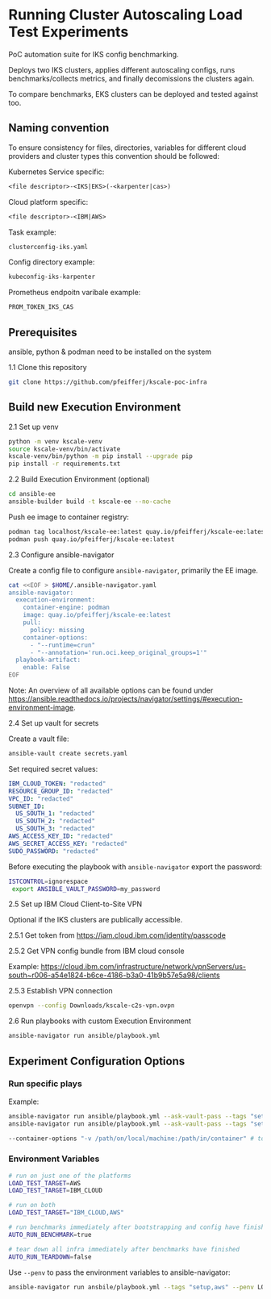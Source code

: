 # Running Cluster Autoscaling Load Test Experiments

PoC automation suite for IKS config benchmarking.

Deploys two IKS clusters, applies different autoscaling configs, runs benchmarks/collects metrics, and finally decomissions the clusters again.

To compare benchmarks, EKS clusters can be deployed and tested against too.

## Naming convention

To ensure consistency for files, directories, variables for different cloud providers and cluster types this convention should be followed:

Kubernetes Service specific:

```txt
<file descriptor>-<IKS|EKS>(-<karpenter|cas>)
```

Cloud platform specific:

```txt
<file descriptor>-<IBM|AWS>
```

Task example:

```txt
clusterconfig-iks.yaml
```

Config directory example:

```txt
kubeconfig-iks-karpenter
```

Prometheus endpoitn varibale example:

```txt
PROM_TOKEN_IKS_CAS
```

## Prerequisites

ansible, python & podman need to be installed on the system

1.1 Clone this repository

```bash
git clone https://github.com/pfeifferj/kscale-poc-infra
```

## Build new Execution Environment

2.1 Set up venv

```bash
python -m venv kscale-venv
source kscale-venv/bin/activate
kscale-venv/bin/python -m pip install --upgrade pip
pip install -r requirements.txt
```

2.2 Build Execution Environment (optional)

```bash
cd ansible-ee
ansible-builder build -t kscale-ee --no-cache
```

Push ee image to container registry:

```bash
podman tag localhost/kscale-ee:latest quay.io/pfeifferj/kscale-ee:latest
podman push quay.io/pfeifferj/kscale-ee:latest
```

2.3 Configure ansible-navigator

Create a config file to configure `ansible-navigator`, primarily the EE image.

```bash
cat <<EOF > $HOME/.ansible-navigator.yaml
ansible-navigator:
  execution-environment:
    container-engine: podman
    image: quay.io/pfeifferj/kscale-ee:latest
    pull:
      policy: missing
    container-options:
      - "--runtime=crun"
      - "--annotation='run.oci.keep_original_groups=1'"
  playbook-artifact:
    enable: False
EOF
```

Note: An overview of all available options can be found under https://ansible.readthedocs.io/projects/navigator/settings/#execution-environment-image.

2.4 Set up vault for secrets

Create a vault file:

```bash
ansible-vault create secrets.yaml
```

Set required secret values:

```yaml
IBM_CLOUD_TOKEN: "redacted"
RESOURCE_GROUP_ID: "redacted"
VPC_ID: "redacted"
SUBNET_ID:
  US_SOUTH_1: "redacted"
  US_SOUTH_2: "redacted"
  US_SOUTH_3: "redacted"
AWS_ACCESS_KEY_ID: "redacted"
AWS_SECRET_ACCESS_KEY: "redacted"
SUDO_PASSWORD: "redacted"
```

Before executing the playbook with `ansible-navigator` export the password:

```bash
ISTCONTROL=ignorespace
 export ANSIBLE_VAULT_PASSWORD=my_password
```

2.5 Set up IBM Cloud Client-to-Site VPN

Optional if the IKS clusters are publically accessible.

2.5.1 Get token from https://iam.cloud.ibm.com/identity/passcode

2.5.2 Get VPN config bundle from IBM cloud console

Example:
https://cloud.ibm.com/infrastructure/network/vpnServers/us-south~r006-a54e1824-b6ce-4186-b3a0-41b9b57e5a98/clients

2.5.3 Establish VPN connection

```bash
openvpn --config Downloads/kscale-c2s-vpn.ovpn
```

2.6 Run playbooks with custom Execution Environment

```bash
ansible-navigator run ansible/playbook.yml
```

## Experiment Configuration Options

### Run specific plays

Example:

```bash
ansible-navigator run ansible/playbook.yml --ask-vault-pass --tags "setup,aws"
ansible-navigator run ansible/playbook.yml --ask-vault-pass --tags "setup,ibm_cloud"

--container-options "-v /path/on/local/machine:/path/in/container" # to send log files/metrics to host
```

### Environment Variables

```bash
# run on just one of the platforms
LOAD_TEST_TARGET=AWS
LOAD_TEST_TARGET=IBM_CLOUD

# run on both
LOAD_TEST_TARGET="IBM_CLOUD,AWS"

# run benchmarks immediately after bootstrapping and config have finished
AUTO_RUN_BENCHMARK=true

# tear down all infra immediately after benchmarks have finished
AUTO_RUN_TEARDOWN=false
```

Use `--penv` to pass the environment variables to ansible-navigator:

```bash
ansible-navigator run ansbile/playbook.yml --tags "setup,aws" --penv LOAD_TEST_TARGET --penv AUTO_RUN_TEARDOWN
```
